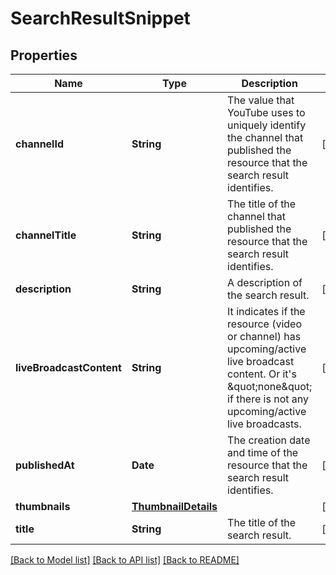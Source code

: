 # SearchResultSnippet

## Properties
Name | Type | Description | Notes
------------ | ------------- | ------------- | -------------
**channelId** | **String** | The value that YouTube uses to uniquely identify the channel that published the resource that the search result identifies. | [optional] 
**channelTitle** | **String** | The title of the channel that published the resource that the search result identifies. | [optional] 
**description** | **String** | A description of the search result. | [optional] 
**liveBroadcastContent** | **String** | It indicates if the resource (video or channel) has upcoming/active live broadcast content. Or it&#39;s \&quot;none\&quot; if there is not any upcoming/active live broadcasts. | [optional] 
**publishedAt** | **Date** | The creation date and time of the resource that the search result identifies. | [optional] 
**thumbnails** | [**ThumbnailDetails**](ThumbnailDetails.md) |  | [optional] 
**title** | **String** | The title of the search result. | [optional] 

[[Back to Model list]](../README.md#documentation-for-models) [[Back to API list]](../README.md#documentation-for-api-endpoints) [[Back to README]](../README.md)


